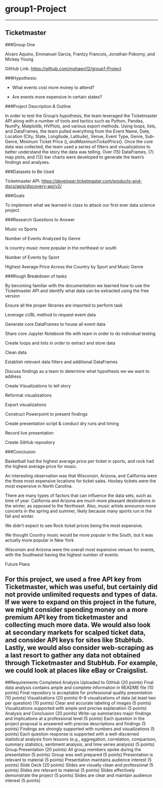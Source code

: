 # group1-Project
----------------
## Ticketmaster

###Group One

Alvaro Aquino, Emmanuel Garcia, Frantzy Francois, Jonathan Pokorny, and Mickey Young

GitHub Link: https://github.com/mshawn12/group1-Project


###Hypothesis: 

- What events cost more money to attend?

- Are events more expensive in certain states?

###Project Description & Outline

In order to test the Group’s hypothesis, the team leveraged the Ticketmaster API along with a number of tools and tactics such as Python, Pandas, NumPy, Matplotlib, HVPlots, and various export methods. Using loops, lists, and DataFrames, the team pulled everything from the Event Name, Date, Location (City, State, Longitude, Latitude), Venue, Event Type, Genre, Sub-Genre, Minimum Ticket Price ($), and Maximum Ticket Price ($). Once the core data was collected, the team used a series of filters and visualizations to better understand the story the data was telling. Over (15) DataFrames, (7) map plots, and (12) bar charts were developed to generate the team’s findings and analyses.

###Datasets to Be Used

Ticketmaster API: https://developer.ticketmaster.com/products-and-docs/apis/discovery-api/v2/

###Goals

To implement what we learned in class to attack our first ever data science project.

###Research Questions to Answer

Music vs Sports

Number of Events Analyzed by Genre

Is country music more popular in the northeast or south

Number of Events by Sport

Highest Average Price Across the Country by Sport and Music Genre


###Rough Breakdown of tasks

By becoming familiar with the documentation we learned how to use the Ticketmaster API and identify what data can be extracted using the free version 

Ensure all the proper libraries are imported to perform task

Leverage cURL method to request event data

Generate core DataFrames to house all event data

Share core Jupyter Notebook file with team in order to do individual testing

Create loops and lists in order to extract and store data

Clean data 

Establish relevant data filters and additional DataFrames 

Discuss findings as a team to determine what hypothesis we we want to address

Create Visualizations to tell story

Reformat visualizations

Export visualizations

Construct Powerpoint to present findings

Create presentation script & conduct dry runs and timing

Record live presentation

Create GitHub repository


###Conclusion

Basketball had the highest average price per ticket in sports, and rock had the highest average price for music.

An interesting observation was that Wisconsin, Arizona, and California were the three most expensive locations for ticket sales.
Hockey tickets were the most expensive in North Carolina.

There are many types of factors that can influence the data sets, such as time of year.  California and Arizona are much more pleasant destinations in the winter, as opposed to the Northeast.  Also, music artists announce more concerts in the spring and summer, likely because many sports run in the fall and winter.

We didn’t expect to see Rock ticket prices being the most expensive.

We thought Country music would be more popular in the South, but it was actually more popular in New York

Wisconsin and Arizona were the overall most expensive venues for events, with the Southwest having the highest number of events.


Future Plans

For this project, we used a free API key from Ticketmaster, which was useful, but certainly did not provide unlimited requests and types of data.  If we were to expand on this project in the future, we might consider spending money on a more premium API key from ticketmaster and collecting much more data.  We would also look at secondary markets for scalped ticket data, and consider API keys for sites like StubHub.  Lastly, we would also consider web-scraping as a last resort to gather any data not obtained through Ticketmaster and StubHub.  For example, we could look at places like eBay or Craigslist.
----------

##Requirements
Completed Analysis Uploaded to GitHub (20 points)
Final data analysis contains ample and complete information in README file (10 points)
Final repository is acceptable for professional quality presentation (10 points)
Visualizations (20 points)
6–8 visualizations of data (at least two per question) (10 points)
Clear and accurate labeling of images (5 points)
Visualizations supported with ample and precise explanation (5 points)
Analysis and Conclusion (20 points)
Write-up summarizes major findings and implications at a professional level (5 points)
Each question in the project proposal is answered with precise descriptions and findings (5 points)
Findings are strongly supported with numbers and visualizations (5 points)
Each question response is supported with a well-discerned statistical analysis from lessons (e.g., aggregation, correlation, comparison, summary statistics, sentiment analysis, and time series analysis) (5 points)
Group Presentation (20 points)
All group members spoke during the presentation (5 points)
Group was well prepared (5 points)
Presentation is relevant to material (5 points)
Presentation maintains audience interest (5 points)
Slide Deck (20 points)
Slides are visually clean and professional (5 points)
Slides are relevant to material (5 points)
Slides effectively demonstrate the project (5 points)
Slides are clear and maintain audience interest (5 points)


